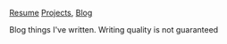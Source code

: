 [Resume](resume.md) [Projects](projects.md), [Blog](blog.md)

Blog things I've written. Writing quality is not guaranteed 